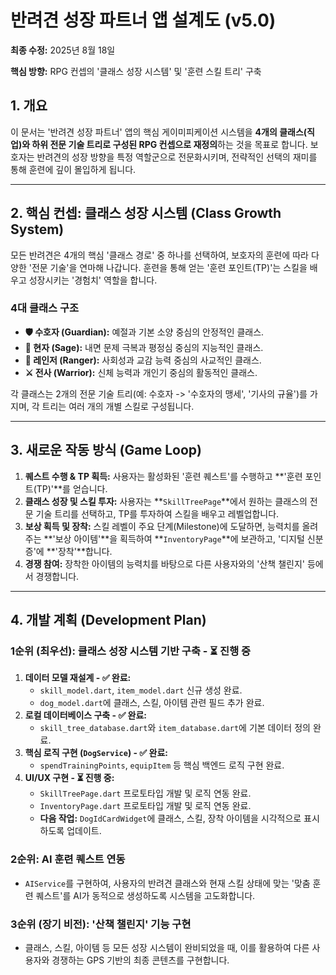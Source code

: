# 반려견 성장 파트너 앱 설계도 (v5.0)

**최종 수정:** 2025년 8월 18일

**핵심 방향:** RPG 컨셉의 '클래스 성장 시스템' 및 '훈련 스킬 트리' 구축

## 1. 개요

이 문서는 '반려견 성장 파트너' 앱의 핵심 게이미피케이션 시스템을 **4개의 클래스(직업)와 하위 전문 기술 트리로 구성된 RPG 컨셉으로 재정의**하는 것을 목표로 합니다. 보호자는 반려견의 성장 방향을 특정 역할군으로 전문화시키며, 전략적인 선택의 재미를 통해 훈련에 깊이 몰입하게 됩니다.

---

## 2. 핵심 컨셉: 클래스 성장 시스템 (Class Growth System)

모든 반려견은 4개의 핵심 '클래스 경로' 중 하나를 선택하여, 보호자의 훈련에 따라 다양한 '전문 기술'을 연마해 나갑니다. 훈련을 통해 얻는 '훈련 포인트(TP)'는 스킬을 배우고 성장시키는 '경험치' 역할을 합니다.

### 4대 클래스 구조

-   **🛡️ 수호자 (Guardian):** 예절과 기본 소양 중심의 안정적인 클래스.
-   **🔮 현자 (Sage):** 내면 문제 극복과 평정심 중심의 지능적인 클래스.
-   **🏹 레인저 (Ranger):** 사회성과 교감 능력 중심의 사교적인 클래스.
-   **⚔️ 전사 (Warrior):** 신체 능력과 개인기 중심의 활동적인 클래스.

각 클래스는 2개의 전문 기술 트리(예: 수호자 -> '수호자의 맹세', '기사의 규율')를 가지며, 각 트리는 여러 개의 개별 스킬로 구성됩니다.

---

## 3. 새로운 작동 방식 (Game Loop)

1.  **퀘스트 수행 & TP 획득:** 사용자는 활성화된 '훈련 퀘스트'를 수행하고 **'훈련 포인트(TP)'**를 얻습니다.
2.  **클래스 성장 및 스킬 투자:** 사용자는 **`SkillTreePage`**에서 원하는 클래스의 전문 기술 트리를 선택하고, TP를 투자하여 스킬을 배우고 레벨업합니다.
3.  **보상 획득 및 장착:** 스킬 레벨이 주요 단계(Milestone)에 도달하면, 능력치를 올려주는 **'보상 아이템'**을 획득하여 **`InventoryPage`**에 보관하고, '디지털 신분증'에 **'장착'**합니다.
4.  **경쟁 참여:** 장착한 아이템의 능력치를 바탕으로 다른 사용자와의 '산책 챌린지' 등에서 경쟁합니다.

---

## 4. 개발 계획 (Development Plan)

### 1순위 (최우선): 클래스 성장 시스템 기반 구축 - ⏳ 진행 중

1.  **데이터 모델 재설계 - ✅ 완료:**
    -   `skill_model.dart`, `item_model.dart` 신규 생성 완료.
    -   `dog_model.dart`에 클래스, 스킬, 아이템 관련 필드 추가 완료.
2.  **로컬 데이터베이스 구축 - ✅ 완료:**
    -   `skill_tree_database.dart`와 `item_database.dart`에 기본 데이터 정의 완료.
3.  **핵심 로직 구현 (`DogService`) - ✅ 완료:**
    -   `spendTrainingPoints`, `equipItem` 등 핵심 백엔드 로직 구현 완료.
4.  **UI/UX 구현 - ⏳ 진행 중:**
    -   `SkillTreePage.dart` 프로토타입 개발 및 로직 연동 완료.
    -   `InventoryPage.dart` 프로토타입 개발 및 로직 연동 완료.
    -   **다음 작업:** `DogIdCardWidget`에 클래스, 스킬, 장착 아이템을 시각적으로 표시하도록 업데이트.

### 2순위: AI 훈련 퀘스트 연동

-   `AIService`를 구현하여, 사용자의 반려견 클래스와 현재 스킬 상태에 맞는 '맞춤 훈련 퀘스트'를 AI가 동적으로 생성하도록 시스템을 고도화합니다.

### 3순위 (장기 비전): '산책 챌린지' 기능 구현

-   클래스, 스킬, 아이템 등 모든 성장 시스템이 완비되었을 때, 이를 활용하여 다른 사용자와 경쟁하는 GPS 기반의 최종 콘텐츠를 구현합니다.
